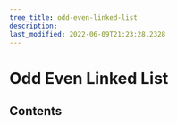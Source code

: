 ```yaml
---
tree_title: odd-even-linked-list
description: 
last_modified: 2022-06-09T21:23:28.2328
---
```


# Odd Even Linked List

## Contents
